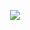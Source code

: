 <p align="center">
  <a href="https://github.com/DenverCoder1/readme-typing-svg"><img src="https://readme-typing-svg.herokuapp.com?color=%2336BCF7&lines=Django+Developer,+Python+Developer;Js+Developer,+React+Developer;Full+Stack+Developer;Vision+was+dismantled;his+artificial+skin+was+turned+white;and+he;lost;the+ability+to+feel+emotions.;"></a>
</p>
